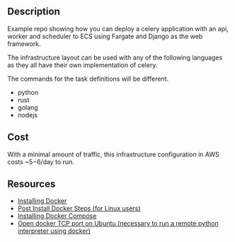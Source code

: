 ## Description
Example repo showing how you can deploy a celery application with an 
api, worker and scheduler to ECS using Fargate and Django as the web framework.

The infrastructure layout can be used with any of the following 
languages as they all have their own implementation of celery.

The commands for the task definitions will be different.

- python
- rust
- golang
- nodejs

## Cost
With a minimal amount of traffic, this infrastructure configuration in AWS costs ~$5-$6/day to run.


## Resources
- [Installing Docker](https://docs.docker.com/engine/install/linux-postinstall/)
- [Post Install Docker Steps (for Linux users)](https://docs.docker.com/engine/install/linux-postinstall/)
- [Installing Docker Compose](https://docs.docker.com/compose/install/#install-compose)
- [Open docker TCP port on Ubuntu (necessary to run a remote python interpreter using docker)](https://medium.com/@ssmak/how-to-enable-docker-remote-api-on-docker-host-7b73bd3278c6)